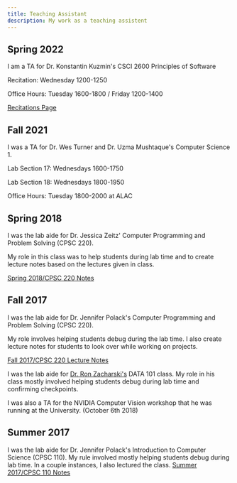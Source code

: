 ```yaml
---
title: Teaching Assistant
description: My work as a teaching assistent
---
```


## Spring 2022
I am a TA for Dr. Konstantin Kuzmin's CSCI 2600 Principles of Software

Recitation: Wednesday 1200-1250

Office Hours: Tuesday 1600-1800 / Friday 1200-1400

[Recitations Page](spring2022/csci2600)

## Fall 2021
I was a TA for Dr. Wes Turner and Dr. Uzma Mushtaque's Computer Science 1.

Lab Section 17: Wednesdays 1600-1750

Lab Section 18: Wednesdays 1800-1950

Office Hours: Tuesday 1800-2000 at ALAC


## Spring 2018
I was the lab aide for Dr. Jessica Zeitz' Computer Programming and Problem Solving (CPSC 220).

My role in this class was to help students during lab time and to create lecture notes based on the lectures given in class.

[Spring 2018/CPSC 220 Notes](spring2018/cpsc220)

## Fall 2017

I was the lab aide for Dr. Jennifer Polack's Computer Programming and Problem Solving (CPSC 220).

My role involves helping students debug during the lab time. I also create lecture notes for students to look over while working on projects.

[Fall 2017/CPSC 220 Lecture Notes](fall2017/cpsc220)

I was the lab aide for [Dr. Ron Zacharski's](http://zacharski.org/) DATA 101 class. My role in his class mostly involved helping students debug during lab time and confirming checkpoints.

I was also a TA for the NVIDIA Computer Vision workshop that he was running at the University. (October 6th 2018)

## Summer 2017
I was the lab aide for Dr. Jennifer Polack's Introduction to Computer Science (CPSC 110). My rule involved mostly helping students debug during lab time. In a couple instances, I also lectured the class. 
[Summer 2017/CPSC 110 Notes](summer2017/cpsc110)